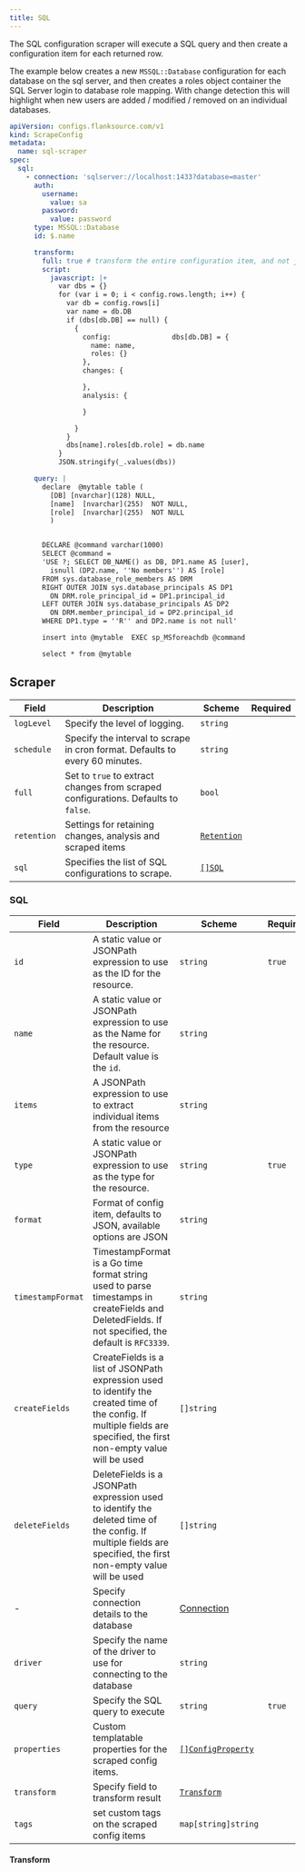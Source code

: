 ```yaml
---
title: SQL
---
```


The SQL configuration scraper will execute a SQL query and then create a configuration item for each returned row.

The example below creates a new `MSSQL::Database` configuration for each database on the sql server, and then creates a roles object container the SQL Server login to database role mapping. With change detection this will highlight when new users are added / modified / removed on an individual databases.

```yaml title='sql-scraper.yaml'
apiVersion: configs.flanksource.com/v1
kind: ScrapeConfig
metadata:
  name: sql-scraper
spec:
  sql:
    - connection: 'sqlserver://localhost:1433?database=master'
      auth:
        username:
          value: sa
        password:
          value: password
      type: MSSQL::Database
      id: $.name

      transform:
        full: true # transform the entire configuration item, and not just the configuration data (row)
        script:
          javascript: |+
            var dbs = {}
            for (var i = 0; i < config.rows.length; i++) {
              var db = config.rows[i]
              var name = db.DB
              if (dbs[db.DB] == null) {
                {
                  config:               dbs[db.DB] = {
                    name: name,
                    roles: {}
                  },
                  changes: {

                  },
                  analysis: {

                  }

                }
              }
              dbs[name].roles[db.role] = db.name
            }
            JSON.stringify(_.values(dbs))

      query: |
        declare  @mytable table (
          [DB] [nvarchar](128) NULL,
          [name]  [nvarchar](255)  NOT NULL,
          [role]  [nvarchar](255)  NOT NULL
          )


        DECLARE @command varchar(1000)
        SELECT @command =
        'USE ?; SELECT DB_NAME() as DB, DP1.name AS [user],
          isnull (DP2.name, ''No members'') AS [role]
        FROM sys.database_role_members AS DRM
        RIGHT OUTER JOIN sys.database_principals AS DP1
          ON DRM.role_principal_id = DP1.principal_id
        LEFT OUTER JOIN sys.database_principals AS DP2
          ON DRM.member_principal_id = DP2.principal_id
        WHERE DP1.type = ''R'' and DP2.name is not null'

        insert into @mytable  EXEC sp_MSforeachdb @command

        select * from @mytable
```

## Scraper

| Field       | Description                                                                        | Scheme                                       | Required |
| ----------- | ---------------------------------------------------------------------------------- | -------------------------------------------- | -------- |
| `logLevel`  | Specify the level of logging.                                                      | `string`                                     |          |
| `schedule`  | Specify the interval to scrape in cron format. Defaults to every 60 minutes.       | `string`                                     |          |
| `full`      | Set to `true` to extract changes from scraped configurations. Defaults to `false`. | `bool`                                       |          |
| `retention` | Settings for retaining changes, analysis and scraped items                         | [`Retention`](/config-db/concepts/retention) |          |
| `sql`       | Specifies the list of SQL configurations to scrape.                                | [`[]SQL`](#sql-1)                            |          |

### SQL

| Field             | Description                                                                                                                                                             | Scheme                                         | Required |
| ----------------- | ----------------------------------------------------------------------------------------------------------------------------------------------------------------------- | ---------------------------------------------- | -------- |
| `id`              | A static value or JSONPath expression to use as the ID for the resource.                                                                                                | `string`                                       | `true`   |
| `name`            | A static value or JSONPath expression to use as the Name for the resource. Default value is the `id`.                                                                   | `string`                                       |          |
| `items`           | A JSONPath expression to use to extract individual items from the resource                                                                                              | `string`                                       |          |
| `type`            | A static value or JSONPath expression to use as the type for the resource.                                                                                              | `string`                                       | `true`   |
| `format`          | Format of config item, defaults to JSON, available options are JSON                                                                                                     | `string`                                       |          |
| `timestampFormat` | TimestampFormat is a Go time format string used to parse timestamps in createFields and DeletedFields. If not specified, the default is `RFC3339`.                      | `string`                                       |          |
| `createFields`    | CreateFields is a list of JSONPath expression used to identify the created time of the config. If multiple fields are specified, the first non-empty value will be used | `[]string`                                     |          |
| `deleteFields`    | DeleteFields is a JSONPath expression used to identify the deleted time of the config. If multiple fields are specified, the first non-empty value will be used         | `[]string`                                     |          |
| -                 | Specify connection details to the database                                                                                                                              | [Connection](#connection)                      |          |
| `driver`          | Specify the name of the driver to use for connecting to the database                                                                                                    | `string`                                       |          |
| `query`           | Specify the SQL query to execute                                                                                                                                        | `string`                                       | `true`   |
| `properties`      | Custom templatable properties for the scraped config items.                                                                                                             | [`[]ConfigProperty`](../../reference/property) |          |
| `transform`       | Specify field to transform result                                                                                                                                       | [`Transform`](#transform)                      |          |
| `tags`            | set custom tags on the scraped config items                                                                                                                             | `map[string]string`                            |          |

#### Transform

<ConfigTransform></ConfigTransform>
